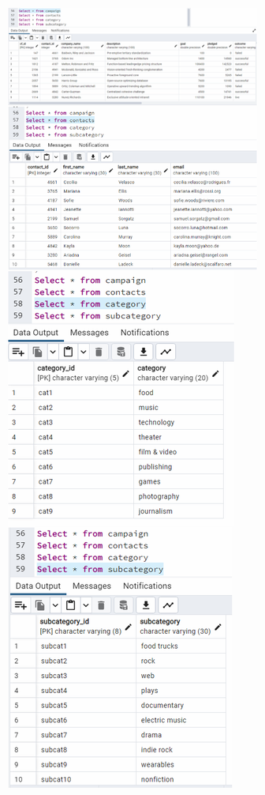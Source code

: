 ![campaign](./Image/campaign.PNG)   
![contacts](./Image/contacts.PNG)   
![category](./Image/category.PNG)   
![subcategory](./Image/subcategory.PNG)  
